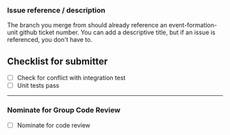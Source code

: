 ### Issue reference / description

The branch you merge from should already reference an event-formation-unit github ticket number. You can add a descriptive title, but if an issue is referenced, you don't have to.

## Checklist for submitter

- [ ] Check for conflict with integration test
- [ ] Unit tests pass

---

### Nominate for Group Code Review

- [ ] Nominate for code review
